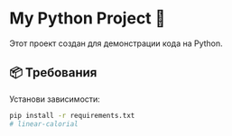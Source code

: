 # My Python Project 🐍

Этот проект создан для демонстрации кода на Python.

## 📦 Требования
Установи зависимости:
```bash
pip install -r requirements.txt
#   l i n e a r - c a l o r i a l 
 
 
